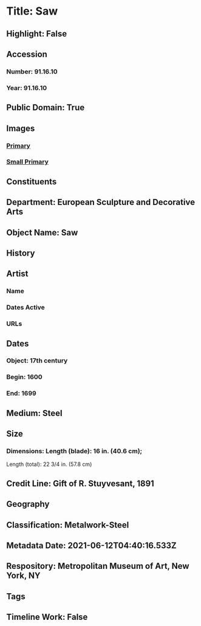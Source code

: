# Title: Saw
## Highlight: False
## Accession
### Number: 91.16.10
### Year: 91.16.10
## Public Domain: True
## Images
### [Primary](https://images.metmuseum.org/CRDImages/es/original/7252.jpg)
### [Small Primary](https://images.metmuseum.org/CRDImages/es/web-large/7252.jpg)
## Constituents
## Department: European Sculpture and Decorative Arts
## Object Name: Saw
## History
## Artist
### Name
### Dates Active
### URLs
## Dates
### Object: 17th century
### Begin: 1600
### End: 1699
## Medium: Steel
## Size
### Dimensions: Length (blade): 16 in. (40.6 cm);
Length (total): 22 3/4 in. (57.8 cm)
## Credit Line: Gift of R. Stuyvesant, 1891
## Geography
## Classification: Metalwork-Steel
## Metadata Date: 2021-06-12T04:40:16.533Z
## Respository: Metropolitan Museum of Art, New York, NY
## Tags
## Timeline Work: False
